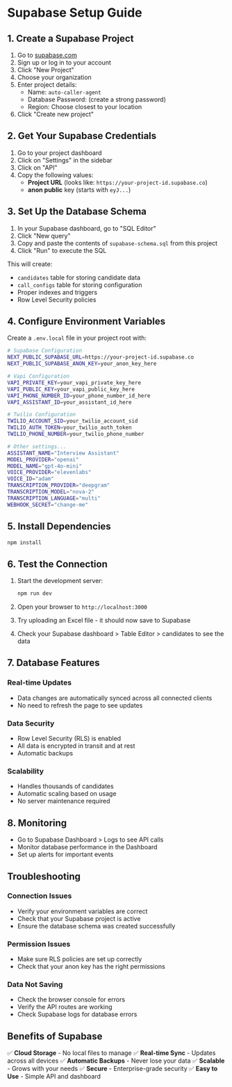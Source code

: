 # Supabase Setup Guide

## 1. Create a Supabase Project

1. Go to [supabase.com](https://supabase.com)
2. Sign up or log in to your account
3. Click "New Project"
4. Choose your organization
5. Enter project details:
   - Name: `auto-caller-agent`
   - Database Password: (create a strong password)
   - Region: Choose closest to your location
6. Click "Create new project"

## 2. Get Your Supabase Credentials

1. Go to your project dashboard
2. Click on "Settings" in the sidebar
3. Click on "API"
4. Copy the following values:
   - **Project URL** (looks like: `https://your-project-id.supabase.co`)
   - **anon public** key (starts with `eyJ...`)

## 3. Set Up the Database Schema

1. In your Supabase dashboard, go to "SQL Editor"
2. Click "New query"
3. Copy and paste the contents of `supabase-schema.sql` from this project
4. Click "Run" to execute the SQL

This will create:
- `candidates` table for storing candidate data
- `call_configs` table for storing configuration
- Proper indexes and triggers
- Row Level Security policies

## 4. Configure Environment Variables

Create a `.env.local` file in your project root with:

```bash
# Supabase Configuration
NEXT_PUBLIC_SUPABASE_URL=https://your-project-id.supabase.co
NEXT_PUBLIC_SUPABASE_ANON_KEY=your_anon_key_here

# Vapi Configuration
VAPI_PRIVATE_KEY=your_vapi_private_key_here
VAPI_PUBLIC_KEY=your_vapi_public_key_here
VAPI_PHONE_NUMBER_ID=your_phone_number_id_here
VAPI_ASSISTANT_ID=your_assistant_id_here

# Twilio Configuration
TWILIO_ACCOUNT_SID=your_twilio_account_sid
TWILIO_AUTH_TOKEN=your_twilio_auth_token
TWILIO_PHONE_NUMBER=your_twilio_phone_number

# Other settings...
ASSISTANT_NAME="Interview Assistant"
MODEL_PROVIDER="openai"
MODEL_NAME="gpt-4o-mini"
VOICE_PROVIDER="elevenlabs"
VOICE_ID="adam"
TRANSCRIPTION_PROVIDER="deepgram"
TRANSCRIPTION_MODEL="nova-2"
TRANSCRIPTION_LANGUAGE="multi"
WEBHOOK_SECRET="change-me"
```

## 5. Install Dependencies

```bash
npm install
```

## 6. Test the Connection

1. Start the development server:
   ```bash
   npm run dev
   ```

2. Open your browser to `http://localhost:3000`
3. Try uploading an Excel file - it should now save to Supabase
4. Check your Supabase dashboard > Table Editor > candidates to see the data

## 7. Database Features

### Real-time Updates
- Data changes are automatically synced across all connected clients
- No need to refresh the page to see updates

### Data Security
- Row Level Security (RLS) is enabled
- All data is encrypted in transit and at rest
- Automatic backups

### Scalability
- Handles thousands of candidates
- Automatic scaling based on usage
- No server maintenance required

## 8. Monitoring

- Go to Supabase Dashboard > Logs to see API calls
- Monitor database performance in the Dashboard
- Set up alerts for important events

## Troubleshooting

### Connection Issues
- Verify your environment variables are correct
- Check that your Supabase project is active
- Ensure the database schema was created successfully

### Permission Issues
- Make sure RLS policies are set up correctly
- Check that your anon key has the right permissions

### Data Not Saving
- Check the browser console for errors
- Verify the API routes are working
- Check Supabase logs for database errors

## Benefits of Supabase

✅ **Cloud Storage** - No local files to manage
✅ **Real-time Sync** - Updates across all devices
✅ **Automatic Backups** - Never lose your data
✅ **Scalable** - Grows with your needs
✅ **Secure** - Enterprise-grade security
✅ **Easy to Use** - Simple API and dashboard
